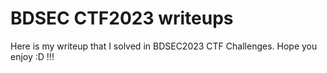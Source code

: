 # BDSEC CTF2023 writeups
Here is my writeup that I solved in BDSEC2023 CTF Challenges. Hope you enjoy :D !!!
